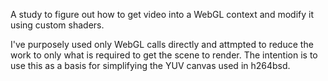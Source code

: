 A study to figure out how to get video into a WebGL context and modify it using custom shaders.

I've purposely used only WebGL calls directly and attmpted to reduce the work to only what is required to get the scene to render. The intention is to use this as a basis for simplifying the YUV canvas used in h264bsd.